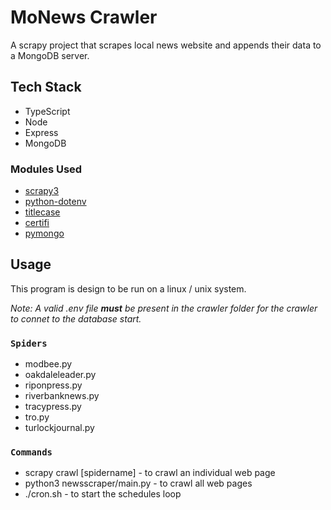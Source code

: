 # MoNews Crawler
A scrapy project that scrapes local news website and appends their data to a MongoDB server.

## Tech Stack
* TypeScript
* Node
* Express
* MongoDB

### Modules Used
* [scrapy3](https://pypi.org/project/Scrapy3/)
* [python-dotenv](https://pypi.org/project/python-dotenv/)
* [titlecase](https://pypi.org/project/titlecase/)
* [certifi](https://pypi.org/project/certifi/)
* [pymongo](https://pypi.org/project/pymongo303/)

## Usage 
This program is design to be run on a linux / unix system. 

*Note: A valid .env file __must__ be present in the crawler folder for the crawler to connet to the database start.*

### ```Spiders```
* modbee.py
* oakdaleleader.py
* riponpress.py
* riverbanknews.py
* tracypress.py
* tro.py
* turlockjournal.py
### ```Commands```
* scrapy crawl [spidername] - to crawl an individual web page
* python3 newsscraper/main.py - to crawl all web pages
* ./cron.sh - to start the schedules loop